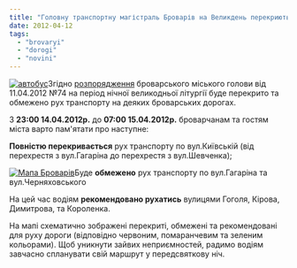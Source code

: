 ```yaml
---
title: "Головну транспортну магістраль Броварів на Великдень перекриють"
date: 2012-04-12
tags: 
  - "brovaryi"
  - "dorogi"
  - "novini"
---
```


[![](https://mpz.brovary.org/wp-content/uploads/2012/04/avtobus.jpg "автобус")](https://mpz.brovary.org/wp-content/uploads/2012/04/avtobus.jpg)Згідно [розпорядження](http://docs.pravo-znaty.org.ua/p1145/11.04.2012/74 "Перекриття дороги в Броварах") броварського міського голови від 11.04.2012 №74 на період нічної великодньої літургії буде перекрито та обмежено рух транспорту на деяких броварських дорогах.

З **23:00 14.04.2012р.** до **07:00 15.04.2012р.** броварчанам та гостям міста варто пам'ятати про наступне:

**Повністю перекривається** рух транспорту по вул.Київській (від перехрестя з вул.Гагаріна до перехрестя з вул.Шевченка); <!--more-->

[![](https://mpz.brovary.org/wp-content/uploads/2012/04/mapBrovary1.png "Мапа Броварів")](https://mpz.brovary.org/wp-content/uploads/2012/04/mapBrovary1.png)Буде **обмежено** рух транспорту по вул.Гагаріна та вул.Черняховського

На цей час водіям **рекомендовано рухатись** вулицями Гоголя, Кірова, Димитрова, та Короленка.

На мапі схематично зображені перекриті, обмежені та рекомендовані для руху дороги (відповідно червоним, помаранчевим та зеленим кольорами). Щоб уникнути зайвих неприємностей, радимо водіям завчасно спланувати свій маршрут у передсвяткову ніч.
